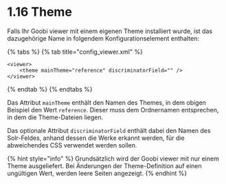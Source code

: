 # 1.16 Theme

Falls Ihr Goobi viewer mit einem eigenen Theme installiert wurde, ist das dazugehörige Name in folgendem Konfigurationselement enthalten:

{% tabs %}
{% tab title="config_viewer.xml" %}
```markup
<viewer>
    <theme mainTheme="reference" discriminatorField="" />
</viewer>
```
{% endtab %}
{% endtabs %}

Das Attribut `mainTheme` enthält den Namen des Themes, in dem obigen Beispiel den Wert `reference`. Dieser muss dem Ordnernamen entsprechen, in dem die Theme-Dateien liegen.

Das optionale Attribut `discriminatorField` enthält dabei den Namen des Solr-Feldes, anhand dessen die Werke erkannt werden, für die abweichendes CSS verwendet werden sollen.

{% hint style="info" %}
Grundsätzlich wird der Goobi viewer mit nur einem Theme ausgeliefert. Bei Änderungen der Theme-Definition auf einen ungültigen Wert, werden leere Seiten angezeigt.
{% endhint %}

